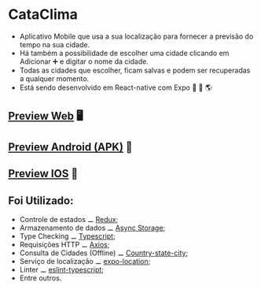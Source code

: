 # CataClima
 -  Aplicativo Mobile que usa a sua localização para fornecer a previsão do tempo na sua cidade.
 -  Há também a possibilidade de escolher uma cidade clicando em Adicionar ➕ e digitar o nome da cidade.
 -  Todas as cidades que escolher, ficam salvas e podem ser recuperadas a qualquer momento.   
 -  Está sendo desenvolvido em React-native com Expo 🤖 🍏 🌎

## [Preview Web](https://cataclima.netlify.app/) 🖥️
## [Preview Android (APK)](https://github.com/DiogoVitorino-dev/CataClima/releases/tag/0.2.0-alpha) 🤖 
## [Preview IOS](https://github.com/DiogoVitorino-dev/CataClima/releases/tag/0.2.0-alpha) 🍏

## Foi Utilizado:
- Controle de estados ⚊ [Redux](https://redux.js.org/);
- Armazenamento de dados ⚊ [Async Storage](https://docs.expo.dev/versions/latest/sdk/async-storage/);
- Type Checking ⚊ [Typescript](https://www.typescriptlang.org/);
- Requisições HTTP ⚊ [Axios](https://axios-http.com/ptbr/);
- Consulta de Cidades (Offline) ⚊ [Country-state-city](https://github.com/harpreetkhalsagtbit/country-state-city);
- Serviço de localização ⚊ [expo-location](https://docs.expo.dev/versions/latest/sdk/location/);
- Linter ⚊ [eslint-typescript](https://typescript-eslint.io/);
- Entre outros.
